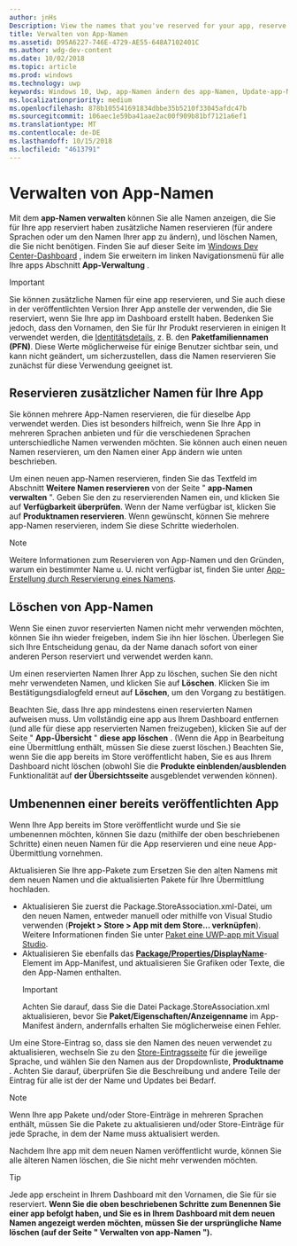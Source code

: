 ```yaml
---
author: jnHs
Description: View the names that you've reserved for your app, reserve additional names (for other languages or to change your app's name), and delete reserved names that you don't need anymore.
title: Verwalten von App-Namen
ms.assetid: D95A6227-746E-4729-AE55-648A7102401C
ms.author: wdg-dev-content
ms.date: 10/02/2018
ms.topic: article
ms.prod: windows
ms.technology: uwp
keywords: Windows 10, Uwp, app-Namen ändern des app-Namen, Update-app-Namen, game Namen, Produktname
ms.localizationpriority: medium
ms.openlocfilehash: 878b105541691834dbbe35b5210f33045afdc47b
ms.sourcegitcommit: 106aec1e59ba41aae2ac00f909b81bf7121a6ef1
ms.translationtype: MT
ms.contentlocale: de-DE
ms.lasthandoff: 10/15/2018
ms.locfileid: "4613791"
---
```

# <a name="manage-app-names"></a>Verwalten von App-Namen

Mit dem **app-Namen verwalten** können Sie alle Namen anzeigen, die Sie für Ihre app reserviert haben zusätzliche Namen reservieren (für andere Sprachen oder um den Namen Ihrer app zu ändern), und löschen Namen, die Sie nicht benötigen. Finden Sie auf dieser Seite im [Windows Dev Center-Dashboard](https://partner.microsoft.com/dashboard) , indem Sie erweitern im linken Navigationsmenü für alle Ihre apps Abschnitt **App-Verwaltung** .

> [!IMPORTANT]
> Sie können zusätzliche Namen für eine app reservieren, und Sie auch diese in der veröffentlichten Version Ihrer App anstelle der verwenden, die Sie reserviert, wenn Sie Ihre app im Dashboard erstellt haben. Bedenken Sie jedoch, dass den Vornamen, den Sie für Ihr Produkt reservieren in einigen It verwendet werden, die [Identitätsdetails](view-app-identity-details.md), z. B. den **Paketfamiliennamen (PFN)**. Diese Werte möglicherweise für einige Benutzer sichtbar sein, und kann nicht geändert, um sicherzustellen, dass die Namen reservieren Sie zunächst für diese Verwendung geeignet ist.


## <a name="reserve-additional-names-for-your-app"></a>Reservieren zusätzlicher Namen für Ihre App

Sie können mehrere App-Namen reservieren, die für dieselbe App verwendet werden. Dies ist besonders hilfreich, wenn Sie Ihre App in mehreren Sprachen anbieten und für die verschiedenen Sprachen unterschiedliche Namen verwenden möchten. Sie können auch einen neuen Namen reservieren, um den Namen einer App ändern wie unten beschrieben.

Um einen neuen app-Namen reservieren, finden Sie das Textfeld im Abschnitt **Weitere Namen reservieren** von der Seite " **app-Namen verwalten** ". Geben Sie den zu reservierenden Namen ein, und klicken Sie auf **Verfügbarkeit überprüfen**. Wenn der Name verfügbar ist, klicken Sie auf **Produktnamen reservieren**. Wenn gewünscht, können Sie mehrere app-Namen reservieren, indem Sie diese Schritte wiederholen.

> [!NOTE]
> Weitere Informationen zum Reservieren von App-Namen und den Gründen, warum ein bestimmter Name u. U. nicht verfügbar ist, finden Sie unter [App-Erstellung durch Reservierung eines Namens](create-your-app-by-reserving-a-name.md).


## <a name="delete-app-names"></a>Löschen von App-Namen

Wenn Sie einen zuvor reservierten Namen nicht mehr verwenden möchten, können Sie ihn wieder freigeben, indem Sie ihn hier löschen. Überlegen Sie sich Ihre Entscheidung genau, da der Name danach sofort von einer anderen Person reserviert und verwendet werden kann.

Um einen reservierten Namen Ihrer App zu löschen, suchen Sie den nicht mehr verwendeten Namen, und klicken Sie auf **Löschen**. Klicken Sie im Bestätigungsdialogfeld erneut auf **Löschen**, um den Vorgang zu bestätigen.

Beachten Sie, dass Ihre app mindestens einen reservierten Namen aufweisen muss. Um vollständig eine app aus Ihrem Dashboard entfernen (und alle für diese app reservierten Namen freizugeben), klicken Sie auf der Seite " **App-Übersicht** " **diese app löschen** . (Wenn die App in Bearbeitung eine Übermittlung enthält, müssen Sie diese zuerst löschen.) Beachten Sie, wenn Sie die app bereits im Store veröffentlicht haben, Sie es aus Ihrem Dashboard nicht löschen (obwohl Sie die **Produkte einblenden/ausblenden** Funktionalität auf **der Übersichtsseite** ausgeblendet verwenden können). 


## <a name="rename-an-app-that-has-already-been-published"></a>Umbenennen einer bereits veröffentlichten App

Wenn Ihre App bereits im Store veröffentlicht wurde und Sie sie umbenennen möchten, können Sie dazu (mithilfe der oben beschriebenen Schritte) einen neuen Namen für die App reservieren und eine neue App-Übermittlung vornehmen. 

Aktualisieren Sie Ihre app-Pakete zum Ersetzen Sie den alten Namens mit dem neuen Namen und die aktualisierten Pakete für Ihre Übermittlung hochladen.
- Aktualisieren Sie zuerst die Package.StoreAssociation.xml-Datei, um den neuen Namen, entweder manuell oder mithilfe von Visual Studio verwenden (**Projekt > Store > App mit dem Store... verknüpfen**). Weitere Informationen finden Sie unter [Paket eine UWP-app mit Visual Studio](../packaging/packaging-uwp-apps.md).
- Aktualisieren Sie ebenfalls das [**Package/Properties/DisplayName**](https://docs.microsoft.com/uwp/schemas/appxpackage/uapmanifestschema/element-displayname)-Element im App-Manifest, und aktualisieren Sie Grafiken oder Texte, die den App-Namen enthalten. 
  > [!IMPORTANT]
  > Achten Sie darauf, dass Sie die Datei Package.StoreAssociation.xml aktualisieren, bevor Sie **Paket/Eigenschaften/Anzeigenname** im App-Manifest ändern, andernfalls erhalten Sie möglicherweise einen Fehler.

Um eine Store-Eintrag so, dass sie den Namen des neuen verwendet zu aktualisieren, wechseln Sie zu den [Store-Eintragsseite](create-app-store-listings.md) für die jeweilige Sprache, und wählen Sie den Namen aus der Dropdownliste, **Produktname** . Achten Sie darauf, überprüfen Sie die Beschreibung und andere Teile der Eintrag für alle ist der der Name und Updates bei Bedarf.

> [!NOTE]
> Wenn Ihre app Pakete und/oder Store-Einträge in mehreren Sprachen enthält, müssen Sie die Pakete zu aktualisieren und/oder Store-Einträge für jede Sprache, in dem der Name muss aktualisiert werden.

Nachdem Ihre app mit dem neuen Namen veröffentlicht wurde, können Sie alle älteren Namen löschen, die Sie nicht mehr verwenden möchten.

> [!TIP]
> Jede app erscheint in Ihrem Dashboard mit den Vornamen, die Sie für sie reserviert. **Wenn Sie die oben beschriebenen Schritte zum Benennen Sie einer app befolgt haben, und Sie es in Ihrem Dashboard mit dem neuen Namen angezeigt werden möchten, müssen Sie der ursprüngliche Name löschen (auf der Seite " **Verwalten von app-Namen** ").** 

 

 




